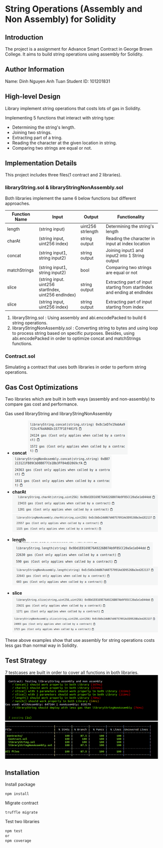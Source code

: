 # String Operations (Assembly and Non Assembly) for Solidity

## Introduction

The project is a assignment for Advance Smart Contract in George Brown College. It aims to build string operations using assembly for Solidity.

## Author Information

Name: Dinh Nguyen Anh Tuan
Student ID: 101201831

## High-level Design

Library implement string operations that costs lots of gas in Solidity.

Implementing 5 functions that interact with string type:

- Determining the string's length.
- Joining two strings.
- Extracting part of a tring.
- Reading the character at the given location in string.
- Comparing two strings are equal or not.

## Implementation Details

This project includes three files(1 contract and 2 libraries).

### libraryString.sol & libraryStringNonAssembly.sol

Both libraries implement the same 6 below functions but different approaches.

| Function Name | Input                                                | Output            | Functionality                                                            |
| ------------- | ---------------------------------------------------- | ----------------- | ------------------------------------------------------------------------ |
| length        | (string input)                                       | uint256 strlength | Determining the string's length                                          |
| charAt        | (string input, uint256 index)                        | string output     | Reading the character in input at index location                         |
| concat        | (string input1, string input2)                       | string output     | Joining input1 and input2 into 1 String output                           |
| matchStrings  | (string input1, string input2)                       | bool              | Comparing two strings are equal or not                                   |
| slice         | (string input. uint256 startIndex, uint256 endIndex) | string output     | Extracting part of input starting from startIndex and ending at endIndex |
| slice         | (string input, uint256 index)                        | string output     | Extracting part of input starting from index                             |

1. libraryString.sol : Using assembly and abi.encodePacked to build 6 string operations.
2. libraryStringNonAssembly.sol : Converting string to bytes and using loop to process string based on specific purposes. Besides, using abi.encodePacked in order to optimize concat and matchStrings functions.

### Contract.sol

Simulating a contract that uses both libraries in order to perform string operations.

## Gas Cost Optimizations

Two libraries which are built in both ways (assembly and non-assembly) to compare gas cost and performance.

Gas used libraryString and libraryStringNonAssembly

- **concat**
  ![](/documentation/concatAssembly.png "Concat using Assembly")
  ![](/documentation/concatNonAssembly.png "Concat no using Assembly")
- **charAt**
  ![](/documentation/charAtAssembly.png "charAt using Assembly")
  ![](/documentation/charAtNonAssembly.png "charAt no using Assembly")

* **length**
  ![](/documentation/lengthAssembly.png "length using Assembly")
  ![](/documentation/lengthNonAssembly.png "length no using Assembly")

* **slice**
  ![](/documentation/sliceAssembly.png "slice using Assembly")
  ![](/documentation/sliceNonAssembly.png "slice no using Assembly")

These above examples show that use assembly for string operations costs less gas than normal way in Solidity.

## Test Strategy

7 testcases are built in order to cover all functions in both libraries.
![](/documentation/testcase.png "testcase")
![](/documentation/coverage.png "coverage")

## Installation

Install package

```
npm install
```

Migrate contract

```
truffle migrate
```

Test two libraries

```
npm test
or
npm coverage
```
